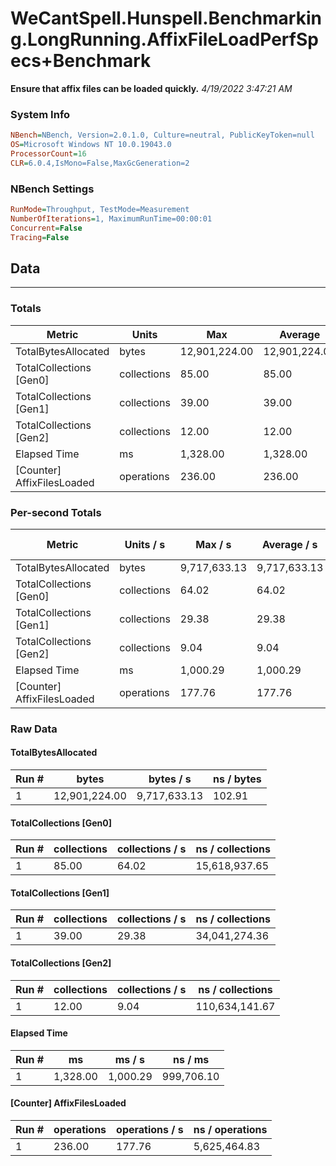 ﻿# WeCantSpell.Hunspell.Benchmarking.LongRunning.AffixFileLoadPerfSpecs+Benchmark
__Ensure that affix files can be loaded quickly.__
_4/19/2022 3:47:21 AM_
### System Info
```ini
NBench=NBench, Version=2.0.1.0, Culture=neutral, PublicKeyToken=null
OS=Microsoft Windows NT 10.0.19043.0
ProcessorCount=16
CLR=6.0.4,IsMono=False,MaxGcGeneration=2
```

### NBench Settings
```ini
RunMode=Throughput, TestMode=Measurement
NumberOfIterations=1, MaximumRunTime=00:00:01
Concurrent=False
Tracing=False
```

## Data
-------------------

### Totals
|          Metric |           Units |             Max |         Average |             Min |          StdDev |
|---------------- |---------------- |---------------- |---------------- |---------------- |---------------- |
|TotalBytesAllocated |           bytes |   12,901,224.00 |   12,901,224.00 |   12,901,224.00 |            0.00 |
|TotalCollections [Gen0] |     collections |           85.00 |           85.00 |           85.00 |            0.00 |
|TotalCollections [Gen1] |     collections |           39.00 |           39.00 |           39.00 |            0.00 |
|TotalCollections [Gen2] |     collections |           12.00 |           12.00 |           12.00 |            0.00 |
|    Elapsed Time |              ms |        1,328.00 |        1,328.00 |        1,328.00 |            0.00 |
|[Counter] AffixFilesLoaded |      operations |          236.00 |          236.00 |          236.00 |            0.00 |

### Per-second Totals
|          Metric |       Units / s |         Max / s |     Average / s |         Min / s |      StdDev / s |
|---------------- |---------------- |---------------- |---------------- |---------------- |---------------- |
|TotalBytesAllocated |           bytes |    9,717,633.13 |    9,717,633.13 |    9,717,633.13 |            0.00 |
|TotalCollections [Gen0] |     collections |           64.02 |           64.02 |           64.02 |            0.00 |
|TotalCollections [Gen1] |     collections |           29.38 |           29.38 |           29.38 |            0.00 |
|TotalCollections [Gen2] |     collections |            9.04 |            9.04 |            9.04 |            0.00 |
|    Elapsed Time |              ms |        1,000.29 |        1,000.29 |        1,000.29 |            0.00 |
|[Counter] AffixFilesLoaded |      operations |          177.76 |          177.76 |          177.76 |            0.00 |

### Raw Data
#### TotalBytesAllocated
|           Run # |           bytes |       bytes / s |      ns / bytes |
|---------------- |---------------- |---------------- |---------------- |
|               1 |   12,901,224.00 |    9,717,633.13 |          102.91 |

#### TotalCollections [Gen0]
|           Run # |     collections | collections / s |ns / collections |
|---------------- |---------------- |---------------- |---------------- |
|               1 |           85.00 |           64.02 |   15,618,937.65 |

#### TotalCollections [Gen1]
|           Run # |     collections | collections / s |ns / collections |
|---------------- |---------------- |---------------- |---------------- |
|               1 |           39.00 |           29.38 |   34,041,274.36 |

#### TotalCollections [Gen2]
|           Run # |     collections | collections / s |ns / collections |
|---------------- |---------------- |---------------- |---------------- |
|               1 |           12.00 |            9.04 |  110,634,141.67 |

#### Elapsed Time
|           Run # |              ms |          ms / s |         ns / ms |
|---------------- |---------------- |---------------- |---------------- |
|               1 |        1,328.00 |        1,000.29 |      999,706.10 |

#### [Counter] AffixFilesLoaded
|           Run # |      operations |  operations / s | ns / operations |
|---------------- |---------------- |---------------- |---------------- |
|               1 |          236.00 |          177.76 |    5,625,464.83 |


